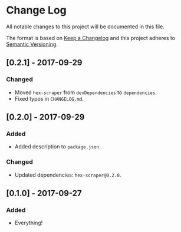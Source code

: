 # Change Log
All notable changes to this project will be documented in this file.

The format is based on [Keep a Changelog](http://keepachangelog.com/) and this project adheres to [Semantic Versioning](http://semver.org/).

## [0.2.1] - 2017-09-29
### Changed
- Moved `hex-scraper` from `devDependencies` to `dependencies`.
- Fixed typos in `CHANGELOG.md`.

## [0.2.0] - 2017-09-29
### Added
- Added description to `package.json`.

### Changed
- Updated dependencies: `hex-scraper@0.2.0`.

## [0.1.0] - 2017-09-27
### Added
- Everything!
